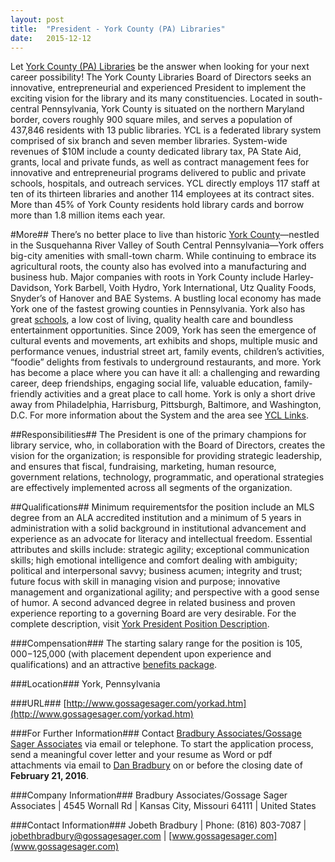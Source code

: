 ```yaml
---
layout: post
title:  "President - York County (PA) Libraries"
date:   2015-12-12
---
```


Let [York County (PA) Libraries](http://www.yorklibraries.org/) be the answer when looking for your next career possibility! The York County Libraries Board of Directors seeks an innovative, entrepreneurial and experienced President to implement the exciting vision for the library and its many constituencies. Located in south-central Pennsylvania, York County is situated on the northern Maryland border, covers roughly 900 square miles, and serves a population of 437,846 residents with 13 public libraries. YCL is a federated library system comprised of six branch and seven member libraries. System-wide revenues of $10M include a county dedicated library tax, PA State Aid, grants, local and private funds, as well as contract management fees for innovative and entrepreneurial programs delivered to public and private schools, hospitals, and outreach services. YCL directly employs 117 staff at ten of its thirteen libraries and another 114 employees at its contract sites. More than 45% of York County residents hold library cards and borrow more than 1.8 million items each year.

#More##
There’s no better place to live than historic [York County](http://yorkcountypa.gov/)—nestled in the Susquehanna River Valley of South Central Pennsylvania—York offers big-city amenities with small-town charm. While continuing to embrace its agricultural roots, the county also has evolved into a manufacturing and business hub. Major companies with roots in York County include Harley-Davidson, York Barbell, Voith Hydro, York International, Utz Quality Foods, Snyder’s of Hanover and BAE Systems.  A bustling local economy has made York one of the fastest growing counties in Pennsylvania. York also has great [schools](http://yorkcountypa.gov/about-york-county/education/197-about-york-county/education/694-local-schools-in-york,-pa.html), a low cost of living, quality health care and boundless entertainment opportunities. Since 2009, York has seen the emergence of cultural events and movements, art exhibits and shops, multiple music and performance venues, industrial street art, family events, children’s activities, “foodie” delights from festivals to underground restaurants, and more. York has become a place where you can have it all: a challenging and rewarding career, deep friendships, engaging social life, valuable education, family-friendly activities and a great place to call home. York is only a short drive away from Philadelphia, Harrisburg, Pittsburgh, Baltimore, and Washington, D.C. For more information about the System and the area see [YCL Links](http://www.gossagesager.com/Yorklinks.htm).  

##Responsibilities##
The President is one of the primary champions for library service, who, in collaboration with the Board of Directors, creates the vision for the organization; is responsible for providing strategic leadership, and ensures that fiscal, fundraising, marketing, human resource, government relations, technology,  programmatic, and  operational strategies are effectively implemented across all segments of the organization.

##Qualifications##
Minimum requirementsfor the position include an MLS degree from an ALA accredited institution and a minimum of 5 years in administration with a solid background in institutional advancement and experience as an advocate for literacy and intellectual freedom. Essential attributes and skills include: strategic agility; exceptional communication skills; high emotional intelligence and comfort dealing with ambiguity; political and interpersonal savvy; business acumen; integrity and trust; future focus with skill in managing vision and purpose; innovative management and organizational agility; and perspective with a good sense of humor. A second advanced degree in related business and proven experience reporting to a governing Board are very desirable. For the complete description, visit [York President Position Description](http://www.gossagesager.com/yorkpresdesc.pdf).

###Compensation###
The starting salary range for the position is $105,000-$125,000 (with placement dependent upon experience and qualifications) and an attractive [benefits package](http://www.gossagesager.com/yorkbenefits.pdf).

###Location###
York, Pennsylvania

###URL###
[http://www.gossagesager.com/yorkad.htm](http://www.gossagesager.com/yorkad.htm)

###For Further Information###
Contact [Bradbury Associates/Gossage Sager Associates](http://www.gossagesager.com/) via email or telephone. To start the application process, send a meaningful cover letter and your resume as Word or pdf attachments via email to [Dan Bradbury](mailto:danbradbury@gossagesager.com) on or before the closing date of **February 21, 2016**.

###Company Information###
Bradbury Associates/Gossage Sager Associates | 4545 Wornall Rd | Kansas City, Missouri 64111 | United States

###Contact Information###
Jobeth Bradbury | Phone: (816) 803-7087 | [jobethbradbury@gossagesager.com](jobethbradbury@gossagesager.com) | [www.gossagesager.com](www.gossagesager.com)